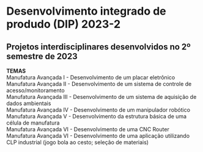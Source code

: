 # Desenvolvimento integrado de produdo (DIP) 2023-2
## Projetos interdisciplinares desenvolvidos no 2º semestre de 2023  
**TEMAS**  
Manufatura Avançada I - Desenvolvimento de um placar eletrônico  
Manufatura Avançada II - Desenvolvimento de um sistema de controle de acesso/monitoramento  
Manufatura Avançada III - Desenvolvimento de um sistema de aquisição de dados ambientais  
Manufatura Avançada IV - Desenvolvimento de um manipulador robótico   
Manufatura Avançada V - Desenvolvimento da estrutura básica de uma célula de manufatura   
Manufatura Avançada VI - Desenvolvimento de uma CNC Router  
Manufatura Avançada VI - Desenvolvimento de uma aplicação utilizando CLP industrial (jogo bola ao cesto; seleção de materiais)
